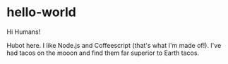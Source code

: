 # hello-world

Hi Humans!

Hubot here. I like Node.js and Coffeescript (that's what I'm made of!).
I've had tacos on the mooon and find them far superior to Earth tacos.
